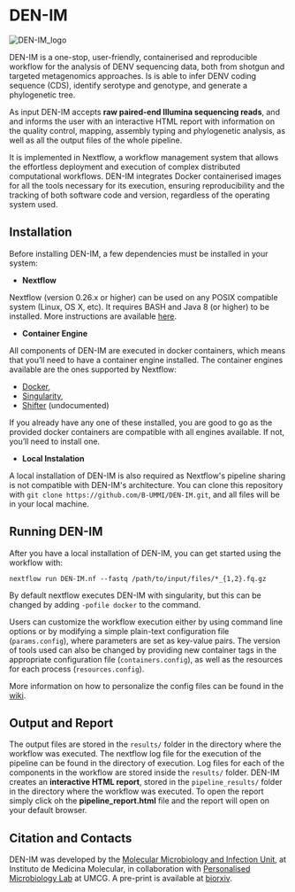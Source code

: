# DEN-IM

![DEN-IM_logo](https://user-images.githubusercontent.com/15690332/60383483-47e5d900-9a69-11e9-9808-3a1d9023a32a.png)

DEN-IM is a  one-stop, user-friendly, containerised and reproducible workflow for the analysis of DENV sequencing data, 
both from shotgun and targeted metagenomics approaches.
Is is able to infer DENV coding sequence (CDS), identify serotype and genotype, and generate a phylogenetic tree.

As input DEN-IM accepts **raw paired-end Illumina sequencing reads**, and and informs the user with an interactive 
HTML report with information on the quality control, mapping, assembly typing and phylogenetic analysis, as well as 
all the output files of the whole pipeline.

It is implemented in Nextflow, a workflow management system that allows the effortless deployment and execution of 
complex distributed computational workflows. DEN-IM integrates Docker containerised images for all the tools necessary 
for its execution, ensuring reproducibility and the tracking of both software code and version, regardless of the 
operating system used.


## Installation

Before installing DEN-IM, a few dependencies must be installed in your system:

* **Nextflow**

Nextflow (version 0.26.x or higher) can be used on any POSIX compatible system (Linux, OS X, etc). It requires BASH and 
Java 8 (or higher) to be installed. More instructions are available [here](https://www.nextflow.io/docs/latest/getstarted.html).

* **Container Engine**

All components of DEN-IM are executed in docker containers, which means that you’ll need to have a container engine 
installed. The container engines available are the ones supported by Nextflow:

* [Docker](https://www.nextflow.io/docs/latest/docker.html),
* [Singularity](https://www.nextflow.io/docs/latest/singularity.html),
* [Shifter](https://github.com/NERSC/shifter) (undocumented)

If you already have any one of these installed, you are good to go as the provided docker containers are compatible 
with all engines available. If not, you’ll need to install one.

* **Local Instalation** 

A local installation of DEN-IM is also required as Nextflow's pipeline sharing is not compatible with DEN-IM's 
architecture. You can clone this repository with `git clone https://github.com/B-UMMI/DEN-IM.git`, and all 
files will be in your local machine.


## Running DEN-IM

After you have a local installation of DEN-IM, you can get started using the workflow with:

`nextflow run DEN-IM.nf --fastq /path/to/input/files/*_{1,2}.fq.gz`

By default nextflow executes DEN-IM with singularity, but this can be changed by adding `-pofile docker` to the command.

Users can customize the workflow execution either by using command line options or by modifying a simple plain-text 
configuration file (`params.config`), where parameters are set as key-value pairs. The version of tools used can also 
be changed by providing new container tags in the appropriate configuration file (`containers.config`), as well as the 
resources for each process (`resources.config`).

More information on how to personalize the config files can be found in the [wiki](https://github.com/B-UMMI/DEN-IM/wiki/How-to-Run-DEN-IM).


## Output and Report

The output files are stored in the `results/` folder in the directory where the workflow was executed. 
The nextflow log file for the execution of the pipeline can be found in the directory of execution. Log files for each
of the components in the workflow are stored inside the `results/` folder.
DEN-IM creates an **interactive HTML report**, stored in the `pipeline_results/` folder in the directory where the 
workflow was executed. To open the report simply click oh the **pipeline_report.html** file and the report will open on 
your default browser. 


## Citation and Contacts

DEN-IM was developed by the [Molecular Microbiology and Infection Unit](http://darwin.phyloviz.net/wiki/doku.php), at 
Instituto de Medicina Molecular, in collaboration with [Personalised Microbiology Lab](https://rossenlab.com/) at UMCG. 
A pre-print is available at [biorxiv](https://www.biorxiv.org/content/10.1101/628073v1).

